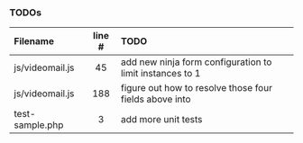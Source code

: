 ### TODOs
| Filename | line # | TODO
|:------|:------:|:------
| js/videomail.js | 45 | add new ninja form configuration to limit instances to 1
| js/videomail.js | 188 | figure out how to resolve those four fields above into
| test-sample.php | 3 | add more unit tests